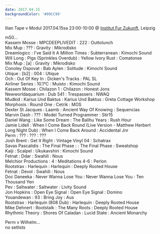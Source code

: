 ```yaml
---
date: 2017.04.15
backgroundColor: '#99CC99'
---
```


Ilian Tape v Modul 2017.04.15sa 23:00-10:00 @ [Institut Fur Zukunft](http://www.ifz.me/), Leipzig  

m50...  
Kassem Mosse : MPCDEEPLIVEDIT : 222 : Outtolunch  
Mix Mup : ??? : Gravity : Mikrodisko  
Dreamlogicc : I've Said It A Million Times : Subterranean : Kimochi Sound  
Will Long : Pigs (Sprinkles Overdub) : Yellow Ivory Rust : Comatonse  
Mix Mup : \[a\] : Gravity : Mikrodisko  
Conoley Ospovat : Bab Aylen : Solitude : Kimochi Sound  
Utique : \[b2\] : 004 : Utique  
Och : Out Of Key In : Dicken's Tracks : PAL SL  
Airliner Series : 10.1°C : Muisto : Kimochi Sound  
Kassem Mosse : Chilazon 1 : Chilazon : Honest Jons  
Newworldaquarium : Dub 541 : Trespassers : NWAQ  
Mudkid : Karius Und Baktus : Karius Und Baktus : Greta Cottage Workshop  
Morphosis : Round One : Cetrik : MOS  
Dexter St Jacques : Laamb : Ancient Way Of Knowing : Sequencias  
Marvin Dash : ??? : Model Turned Programmer : Stir15  
Daniel Wang : Like Some Dream : The Balihu Years : Rush Hour  
Jamie Lidell : When I Come Back Round (Live Version - Matthew Herbert Long Night Dub) : When I Come Back Around : Accidental Jnr  
Perm : ??? : ??? : ???  
Josh Brent : Get It Right : Vintage Vinyl 04 : Schatrax  
Savas Pascalidis : The Final Phase : : The Final Phase : Sweatshop  
Kaiji : Scalpel : Ukukavshiri : Kimochi Sound  
Fetnat : Ddar : Swahili : Nous  
Melchior Productions : 4 : Meditations 4-6 : Perlon  
Rootstrax : Harlequin : Harlequin : Deeply Rooted House  
Fetnat : Devol : Swahili : Nous  
Doc Daneeka : Never Wanna Lose You : Never Wanna Lose You : Ten Thousand Yen  
Pev : Saltwater : Saltwater : Livity Sound  
Jon Hopkins : Open Eye Signal : Open Eye Signal : Domino  
Youandewan : 93 : Bring Joy : Aus  
Rootstrax : Harlequin (808 Dub) : Harlequin : Deeply Rooted House  
Mike Dehnert : Rootstalk : The Many Roots : Deeply Rooted House  
Rhythmic Theory : Shores Of Caladan : Lucid State : Ancient Monarchy  

Perm v Wilhelm...  
no setlists